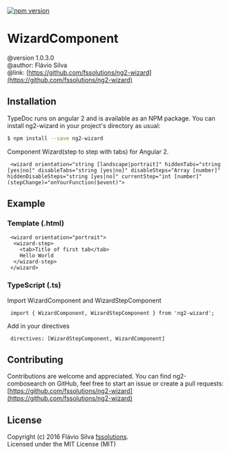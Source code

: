  [![npm version](https://badge.fury.io/js/ng2-wizard.svg)](https://badge.fury.io/js/ng2-wizard)

# WizardComponent
@version 1.0.3.0 <br>
@author: Flávio Silva <br>
@link: [https://github.com/fssolutions/ng2-wizard](https://github.com/fssolutions/ng2-wizard)

## Installation

TypeDoc runs on angular 2 and is available as an NPM package. You can install ng2-wizard
in your project's directory as usual:

```bash
$ npm install --save ng2-wizard
```

Component Wizard(step to step with tabs) for Angular 2.
```
 <wizard orientation="string [landscape|portrait]" hiddenTabs="string [yes|no]" disableTabs="string [yes|no]" disableSteps="Array [number]" hiddenDisableSteps="string [yes|no]" currentStep="int [number]" (stepChange)="onYourFunction($event)">
```

## Example
### Template (.html)
```
 <wizard orientation="portrait">
  <wizard-step>
    <tab>Title of first tab</tab>
    Hello World
  </wizard-step>
 </wizard>
```
### TypeScript (.ts)
Import WizardComponent and WizardStepComponent
```
 import { WizardComponent, WizardStepComponent } from 'ng2-wizard';
```

Add in your directives
```
 directives: [WizardStepComponent, WizardComponent]
```

## Contributing

Contributions are welcome and appreciated. You can find ng2-combosearch on GitHub, feel free to start
an issue or create a pull requests:<br>
[https://github.com/fssolutions/ng2-wizard](https://github.com/fssolutions/ng2-wizard)


## License

Copyright (c) 2016 Flávio Silva [fssolutions](http://www.flaviosilva.net).<br>
Licensed under the MIT License (MIT)
